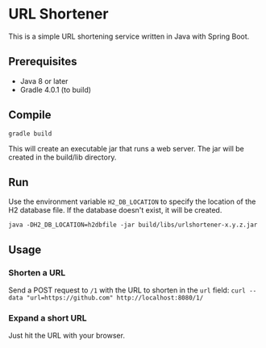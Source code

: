# URL Shortener

This is a simple URL shortening service written in Java with Spring Boot.

## Prerequisites
- Java 8 or later
- Gradle 4.0.1 (to build)

## Compile
`gradle build`

This will create an executable jar that runs a web server.
The jar will be created in the build/lib directory.

## Run
Use the environment variable `H2_DB_LOCATION` to specify the location of the
H2 database file. If the database doesn't exist, it will be created.

`java -DH2_DB_LOCATION=h2dbfile -jar build/libs/urlshortener-x.y.z.jar`

## Usage
### Shorten a URL
Send a POST request to `/1` with the URL to shorten in the `url` field:
`curl --data "url=https://github.com" http://localhost:8080/1/`

### Expand a short URL
Just hit the URL with your browser.
